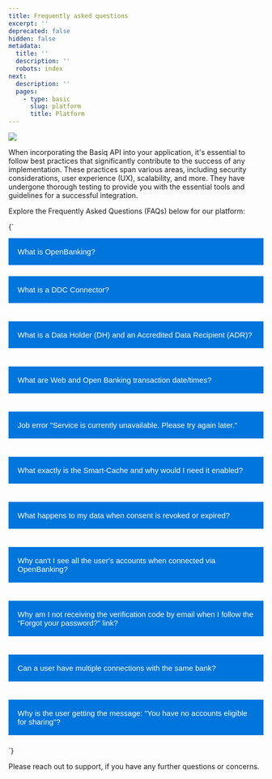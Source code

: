 ```yaml
---
title: Frequently asked questions
excerpt: ''
deprecated: false
hidden: false
metadata:
  title: ''
  description: ''
  robots: index
next:
  description: ''
  pages:
    - type: basic
      slug: platform
      title: Platform
---
```

<Image align="center" src="https://files.readme.io/82119ec-FAQ_Header.jpg" />

When incorporating the Basiq API into your application, it's essential to follow best practices that significantly contribute to the success of any implementation. These practices span various areas, including security considerations, user experience (UX), scalability, and more. They have undergone thorough testing to provide you with the essential tools and guidelines for a successful integration. 

Explore the Frequently Asked Questions (FAQs) below for our platform:

<HTMLBlock>{`
<!DOCTYPE html>
<html>

<head>
  <meta name="viewport" content="width=device-width, initial-scale=1">
  <style>
    .accordion {
      background-color: #0075DC;
      color: #fff;
      cursor: pointer;
      padding: 18px;
      width: 100%;
      border: none;
      text-align: left;
      outline: none;
      font-size: 15px;
      transition: 0.4s;
    }

    .active,
    .accordion:hover {
      background-color: #3290e3;
    }

    .accordion:after {
      content: '\002B';
      color: #fff;
      font-weight: bold;
      float: right;
      margin-left: 5px;
    }

    .active:after {
      content: "\2212";
      color: #fff;
    }

    .panel {
      padding: 4px 18px;
      max-height: 0;
      overflow: hidden;
      transition: max-height 0.5s ease-out;
    }
  </style>
</head>

<body>
  <!-- Q1 -->
  <button class="accordion">What is OpenBanking?</button>

  <div class="panel">
    <p>
      <strong>Open Banking (CDR):</strong> Open banking, also known as the Consumer Data Right (CDR) in Australia, is a
      new method for capturing user consent and sharing financial data. Regulated by the Australian federal government,
      it requires banks to share data via APIs specifically built for this purpose. Unlike DDC, CDR does not require
      users to share login credentials, is more performant and robust, and banks are mandated to participate.
    </p>
  </div>

  <!-- Q4 -->
  <button class="accordion">What is a DDC Connector?</button>

  <div class="panel">
    <p> <strong>DDC Connector:</strong> Digital Data Capture (or "screen scraping") is a well-established method of
      aggregating financial data. It involves securely sharing login credentials, which are then passed to the bank's
      internet banking portal. The portal is parsed to extract a user's accounts and transactions. This method can be
      slow and is susceptible to changes in the bank's portal. DDC has seen a decline, especially after recent data
      breaches, as banks take measures to prevent bot access to their internet banking portals.</p>
    <p>
      <strong>API Versions:</strong> Version 2 of the API supports DDC only. Version 3 supports both DDC and CDR,
      allowing dynamic switching between the two methods.
    </p>
  </div>

  <!-- Q2 -->
  <button class="accordion">What is a Data Holder (DH) and an Accredited Data Recipient (ADR)?</button>

  <div class="panel">
    <p><strong>A Data Holder</strong> refers to a business that currently holds a consumers’ data, such as a bank.
      Consumers have the authority to instruct registered Data Holders to share their data with an <strong>Accredited
        Data Recipient (ADR)</strong>.</p>
    <p>An <strong>ADR</strong> is a business accredited by the Australian Competition and Consumer Commission (ACCC) to
      receive consumer data from a Data Holder, contingent upon the consumer's explicit consent. The ADR then utilises
      the data for the specified purpose.</p>
    <p><strong>BASIQ</strong> operates as an ADR within the CDR system, having obtained accreditation by meeting the
      stringent criteria outlined by the ACCC.</p>
    <p>For a comprehensive list of registered Data Holders, refer to the government's CDR website: <a
        href="https://www.cdr.gov.au/find-a-provider" target="_blank">https://www.cdr.gov.au/find-a-provider</a></p>
  </div>

  <!-- Q3 -->
  <button class="accordion">What are Web and Open Banking transaction date/times?</button>
  <div class="panel">
    <h2>Web Connectors:</h2>
    <p>We only get <code>transaction.Date</code> field from the connector (timestamp not available).</p>
    <p>We only store date under user transaction data.</p>
    <p>When compiling <code>user_transactions_get</code> response, we add midnight time
      <code>normalizedDateTime := transaction.Date + utils.RFCMIDNIGHT</code>.</p>
    <p>We set the date for transactions, then <code>00:00:00Z</code> is appended (indicating UTC).</p>
    <h2>OB/CDR Connectors:</h2>
    <p>We get full datetime from the connector, as <code>obTransactionDateTime</code>.</p>
    <p><code>postingDateTime</code> in the case of posted transactions.</p>
    <p><code>executionDateTime</code> in the case of pending transactions.</p>
    <p>We store the date in two fields within user transactions data: <code>date</code> and
      <code>obTransactionDateTime</code>.</p>
    <p>When compiling <code>user_transactions_get</code> response, we normalize the time
      <code>normalizedDateTime.UTC().Format(time.RFC3339)</code>.</p>
    <p>In case <code>obTransactionDateTime</code> can't be validated, we add midnight to the
      <code>transaction.Date</code>.</p>
    <h2>Exposing Data via GET /transactions Endpoint:</h2>
    <p>For posted transactions, we return <code>postDate</code>.</p>
    <p>For pending transactions, we return <code>transactionDate</code>.</p>
    <p>We initially save transaction’s <code>dateTime</code> as received from the DH, without any modifications. Per CDR
      standard, RFC3339 is used for <code>dateTime</code>, meaning all times expressed have a stated relationship
      (offset) to Coordinated Universal Time (UTC).</p>
    <p>All DHs return data in UTC (plus offset, if there is any), or at least they are obligated to convert to UTC, not
      just set this timezone.</p>
    <p>Some DHs actually provide the offset to UTC, like ANZ. Example is "<code>2021-11-19T00:00:00+11:00</code>". This
      represents UTC + 11 hours. In our system, we have a logic where we calculate this offset to provide in
      standardized format in UTC without the offset so, "<code>2021-11-19T00:00:00+11:00</code>" becomes
      "<code>2021-11-18T13:00:00Z</code>". We subtracted 11 hours from midnight, and got the previous day at 13:00
      hours. This is correct behavior from our side.</p>
    <p>Note: all <code>dateTimes</code> for open banking are in UTC, as this is CDR standard. We cannot convert to local
      times depending on the time zone, this is impossible for us, and we strive to have a single time zone (UTC is
      usually the standard).</p>
    <p>Some DHs just append <code>00:00:00Z</code> at the end - now, if they haven’t done conversion to UTC, but just
      take the date and say it is UTC, this is incorrect behavior from the DH side. In those instances, that transaction
      within the customer's Internet/Online Banking would show exact times in the local time zone.</p>
    <p>We raise these behaviors in a ticket to the DH via the CDR Portal and, over time, we will see improvements in the
      accuracy of these time stamps.</p>
  </div>

  <!-- Q5 -->
  <button class="accordion">Job error "Service is currently unavailable. Please try again later."
  </button>

  <div class="panel">
    <p>No, this error does not indicate any problem with Basiq. The error indicates that there was a problem retrieving
      your user's data from their bank, and as the Basiq job relates closely to your user interaction, we provide a
      range of actionable error codes to help you to provide the best possible user experience in those cases where the
      bank fails to return data.</p>
    <p>You can read more about these scenarios and recommended actions and user comms <a
        href="https://api.basiq.io/docs/handling-jobs" target="_blank">here</a>:</p>
    <p>The service-unavailable error code is our way to tell you (so that you can tell your user) that their bank was
      unable to return their data. The equivalent human experience is if I login to my NetBank internet banking and get
      an error from the bank, "We can't do this right now. Please try again later."</p>
    <p>If Basiq gets this response from the bank, there is nothing that we can do other than to pass this detail back to
      you and your user. Advice is to let your user know there was a problem retrieving their data but to leave the
      problem with you. You can retry after some appropriate period (e.g., an hour) by refreshing the connection, and if
      that works you can let the user know that their data has come through.</p>
    <p>If the error does not clear after a couple of retries, please reach out to Basiq support portal so that we can
      take a look. In that case, please just include the Basiq user ID, connection ID and if possible the job ID, to
      help us to trace the logs.</p>
    <p>Reasons that a job might fail with the service-unavailable error:</p>
    <ol>
      <li>the bank is having temporary problems or performance issues - this is the most common cause and should clear
        on a retry</li>
      <li>the bank has made changes to their internet banking portal - in this case, we will need to update our parser
        code to handle the change, this typically takes a couple of days but depends on the nature of the change</li>
      <li>the bank is blocking screen scraping - banks are not obliged to support web connections / screen scraping, and
        some of them are insisting on sharing data through CDR channels only</li>
    </ol>

  </div>

  <!-- Q6 -->
  <button class="accordion">What exactly is the Smart-Cache and why would I need it enabled?</button>

  <div class="panel">
    <p>The Smart-cache is Basiq's way of performing a nightly refresh on your user's data for you! For all active
      connections, we put the connection in the queue and fetch the most up-to-date data for you once refreshed, e.g.,
      new transactions and updated account balance, etc.</p>
    <p><b>Open Banking</b> allows you up to 20 refreshes per day, which is a huge benefit as compared to <b>Web connections</b>, which
      requires a more sophisticated approach to not overload the specific institution's server.</p>
  </div>

 
   <!-- Q7 -->
  <button class="accordion">What happens to my data when consent is revoked or expired?</button>

  <div class="panel">
     <p>
    	Partners should be aware that all data on Basiq is deleted upon expiration or revocation of consent. Partners may wish to keep a de-identified version of the data based on the retainData settings within Basiq customise UI. There may be circumstances where partners are subject to other legal obligations that necessitate the retention of data. These obligations could arise from laws related to financial record-keeping, anti-money laundering regulations, or other relevant legislation. Under these circumstances and based on independent legal advice partners might be able to retain the data beyond expiry date in accordance to relevant legislation.
    </p>
    
  </div>
  
 <!-- Q8 -->
  <button class="accordion">Why can't I see all the user's accounts when connected via OpenBanking?</button>

  <div class="panel">
    <p>For open banking (or "CDR", the Consumer Data Right), the user explicitly selects which accounts they want to share with Basiq and your app. The user's selection creates a sharing arrangement between the bank and Basiq, and the selected accounts are in scope for the arrangement (in Basiq we call this a "connection"). The selected accounts and only those accounts are shared with Basiq. If you want the user to add the remaining accounts, you should provide a new consent link with the connectionId parameter to the user, so they can share the missing accounts..</p>
  </div>
  
 <!-- Q9 -->
  <button class="accordion">Why am I not receiving the verification code by email when I follow the “Forgot your password?” link?</button>

  <div class="panel">
     <p>If you are not receiving the verification code by email when trying to reset your Dashboard password, it could be due to several reasons:</p>
    <ul>
        <li>
            <strong>Single Sign-On (SSO) Users:</strong>
            <p>If you use Single Sign-On (SSO) methods such as Google Account, Okta, or Azure to log in, you will not receive a verification code. Instead, you need to recover your password through your SSO provider.</p>
        </li>
        <li>
            <strong>Email Issues:</strong>
            <ul>
                <li><strong>Spam/Junk Folder:</strong> Check your spam or junk email folders to see if the verification email was filtered there.</li>
                <li><strong>Email Address:</strong> Ensure that the email address you are checking is the one associated with your Dashboard account.</li>
                <li><strong>Email Filters:</strong> Make sure there are no filters set up in your email account that might be blocking or redirecting the verification emails.</li>
            </ul>
        </li>
        <li>
            <strong>Technical Issues:</strong>
            <ul>
                <li><strong>Server Delays:</strong> Occasionally, there might be delays with the email server. Wait a few minutes and try again.</li>
                <li><strong>Incorrect Details:</strong> Double-check that you entered the correct email address when requesting the verification code.</li>
            </ul>
        </li>
    </ul>
    <p>If you have verified all the above points and are still not receiving the verification code, please contact our support team for further assistance.</p>
  </div>
  
   <!-- Q10 -->
  <button class="accordion">Can a user have multiple connections with the same bank?</button>

  <div class="panel">
       <p><strong>Web Connections:</strong> Yes, a user can connect multiple times with the same bank using different credentials.</p>
    <p><strong>Open Banking Connections:</strong> No, only one connection at a time is allowed for each bank.</p>
  </div>
  
  
  <!-- Q100 -->
<button class="accordion">Why is the user getting the message: "You have no accounts eligible for sharing"?</button>

<div class="panel">
  <p>An account may be ineligible for open banking data sharing under the Consumer Data Right (CDR) for several reasons, particularly within the banking sector:</p>
  <ul>
    <li><b>Online Accessibility:</b> A key eligibility criterion for Consumer Data Right (CDR) consumers related to a particular data holder in the banking sector is that the account must be set up in a way that it can be accessed online.</li>
    <li><b>Age Restrictions:</b> Account data related to a joint account or partnership account for which any of the individuals who are account holders is less than 18 years of age at that time is not considered required consumer data nor voluntary consumer data, making such accounts potentially ineligible for open banking data sharing.</li>
    <li><b>Historical Transactions:</b> For an account that is open, transaction data relating to transactions that occurred more than 7 years before the current time is not considered required consumer data at that time.</li>
    <li><b>Closed Accounts:</b> For an account that is closed, certain types of data (e.g., account data related to authorizations for direct debit deductions more than 13 months old, transaction data for transactions that occurred more than 12 months before the account was closed if the account was closed no more than 24 months ago, and all account data if the account was closed more than 24 months before the current time) are not considered required consumer data.</li>
    <li><b>Restrictions on Specific Data Types:</b> Certain data types, like those related to transactions or events that occurred more than 2 years before the current time for an account that is open, are not considered required consumer data.</li>
    <li><b>Joint Accounts:</b> All parties involved in the joint account must agree to share their data. If such consent is not obtained or the account setup does not support obtaining such consent, the account may be ineligible.</li>
  </ul>
  <p>The user is advised to directly contact the respective Data Holder to ascertain the specific reason for the disablement of their account for data sharing. Additionally, they should inquire about the possibility of enabling the account if feasible.</p>
</div>


  
  
  
  
  <script> var acc = document.getElementsByClassName("accordion"); var i; for (i = 0; i < acc.length; i++) { acc[i].addEventListener("click", function () { this.classList.toggle("active"); var panel = this.nextElementSibling; if (panel.style.maxHeight) { panel.style.maxHeight = null; } else { panel.style.maxHeight = panel.scrollHeight + "px"; } }); } </script>
</body>

</html>
`}</HTMLBlock>

Please reach out to support, if you have any further questions or concerns.
